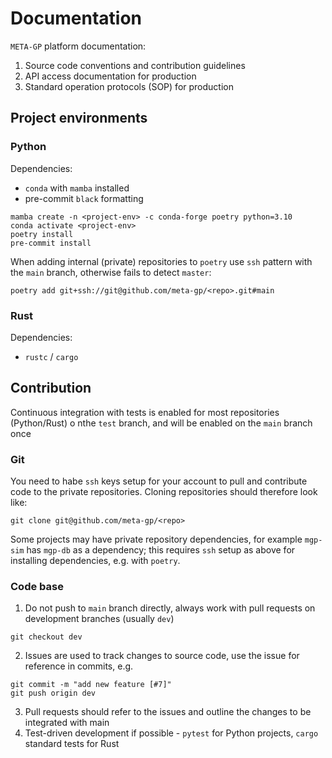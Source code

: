 # Documentation

`META-GP` platform documentation:

1. Source code conventions and contribution guidelines
2. API access documentation for production
3. Standard operation protocols (SOP) for production

## Project environments

### Python 

Dependencies:

* `conda` with `mamba` installed
* pre-commit `black` formatting 

```
mamba create -n <project-env> -c conda-forge poetry python=3.10
conda activate <project-env>
poetry install 
pre-commit install
```

When adding internal (private) repositories to `poetry` use `ssh` pattern with the `main` branch, otherwise fails to detect `master`:

```
poetry add git+ssh://git@github.com/meta-gp/<repo>.git#main
```

### Rust

Dependencies:

* `rustc` / `cargo`

## Contribution

Continuous integration with tests is enabled for most repositories (Python/Rust) o nthe `test` branch, and will be enabled on the `main` branch once 

### Git

You need to habe `ssh` keys setup for your account to pull and contribute code to the private repositories. Cloning repositories should therefore look like:

```
git clone git@github.com/meta-gp/<repo>
```

Some projects may have private repository dependencies, for example `mgp-sim` has `mgp-db` as a dependency; this requires `ssh` setup as above for installing dependencies, e.g. with `poetry`.

### Code base

1. Do not push to `main` branch directly, always work with pull requests on development branches (usually `dev`)

```
git checkout dev
```

2. Issues are used to track changes to source code, use the issue for reference in commits, e.g.

```
git commit -m "add new feature [#7]"
git push origin dev
```

3. Pull requests should refer to the issues and outline the changes to be integrated with main
5. Test-driven development if possible - `pytest` for Python projects, `cargo` standard tests for Rust



